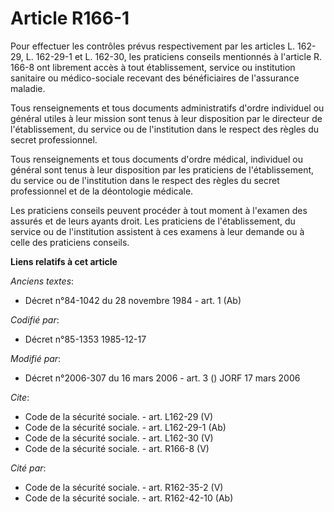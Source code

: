 # Article R166-1

Pour effectuer les contrôles prévus respectivement par les articles L. 162-29, L. 162-29-1 et L. 162-30, les praticiens
conseils mentionnés à l'article R. 166-8 ont librement accès à tout établissement, service ou institution sanitaire ou
médico-sociale recevant des bénéficiaires de l'assurance maladie. 

Tous renseignements et tous documents administratifs d'ordre individuel ou général utiles à leur mission sont tenus à leur
disposition par le directeur de l'établissement, du service ou de l'institution dans le respect des règles du secret
professionnel. 

Tous renseignements et tous documents d'ordre médical, individuel ou général sont tenus à leur disposition par les praticiens
de l'établissement, du service ou de l'institution dans le respect des règles du secret professionnel et de la déontologie
médicale. 

Les praticiens conseils peuvent procéder à tout moment à l'examen des assurés et de leurs ayants droit. Les praticiens de
l'établissement, du service ou de l'institution assistent à ces examens à leur demande ou à celle des praticiens conseils.

**Liens relatifs à cet article**

_Anciens textes_:

  - Décret n°84-1042 du 28 novembre 1984 - art. 1 (Ab)

_Codifié par_:

  - Décret n°85-1353 1985-12-17

_Modifié par_:

  - Décret n°2006-307 du 16 mars 2006 - art. 3 () JORF 17 mars 2006

_Cite_:

  - Code de la sécurité sociale. - art. L162-29 (V)
  - Code de la sécurité sociale. - art. L162-29-1 (Ab)
  - Code de la sécurité sociale. - art. L162-30 (V)
  - Code de la sécurité sociale. - art. R166-8 (V)

_Cité par_:

  - Code de la sécurité sociale. - art. R162-35-2 (V)
  - Code de la sécurité sociale. - art. R162-42-10 (Ab)
